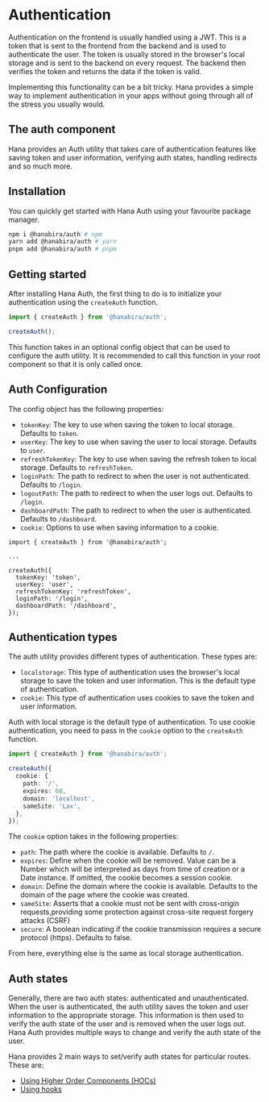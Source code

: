 # Authentication

Authentication on the frontend is usually handled using a JWT. This is a token that is sent to the frontend from the backend and is used to authenticate the user. The token is usually stored in the browser's local storage and is sent to the backend on every request. The backend then verifies the token and returns the data if the token is valid.

Implementing this functionality can be a bit tricky. Hana provides a simple way to implement authentication in your apps without going through all of the stress you usually would.

## The auth component

Hana provides an Auth utility that takes care of authentication features like saving token and user information, verifying auth states, handling redirects and so much more.

## Installation

You can quickly get started with Hana Auth using your favourite package manager.

```bash
npm i @hanabira/auth # npm
yarn add @hanabira/auth # yarn
pnpm add @hanabira/auth # pnpm
```

## Getting started

After installing Hana Auth, the first thing to do is to initialize your authentication using the `createAuth` function.

```ts
import { createAuth } from '@hanabira/auth';

createAuth();
```

This function takes in an optional config object that can be used to configure the auth utility. It is recommended to call this function in your root component so that it is only called once.

## Auth Configuration

The config object has the following properties:

- `tokenKey`: The key to use when saving the token to local storage. Defaults to `token`.
- `userKey`: The key to use when saving the user to local storage. Defaults to `user`.
- `refreshTokenKey`: The key to use when saving the refresh token to local storage. Defaults to `refreshToken`.
- `loginPath`: The path to redirect to when the user is not authenticated. Defaults to `/login`.
- `logoutPath`: The path to redirect to when the user logs out. Defaults to `/login`.
- `dashboardPath`: The path to redirect to when the user is authenticated. Defaults to `/dashboard`.
- `cookie`: Options to use when saving information to a cookie.

```tsx
import { createAuth } from '@hanabira/auth';

...

createAuth({
  tokenKey: 'token',
  userKey: 'user',
  refreshTokenKey: 'refreshToken',
  loginPath: '/login',
  dashboardPath: '/dashboard',
});
```

## Authentication types

The auth utility provides different types of authentication. These types are:

- `localstorage`: This type of authentication uses the browser's local storage to save the token and user information. This is the default type of authentication.
- `cookie`: This type of authentication uses cookies to save the token and user information.

Auth with local storage is the default type of authentication. To use cookie authentication, you need to pass in the `cookie` option to the `createAuth` function.

```ts
import { createAuth } from '@hanabira/auth';

createAuth({
  cookie: {
    path: '/',
    expires: 60,
    domain: 'localhost',
    sameSite: 'Lax',
  },
});
```

The `cookie` option takes in the following properties:

- `path`: The path where the cookie is available. Defaults to `/`.
- `expires`: Define when the cookie will be removed. Value can be a Number which will be interpreted as days from time of creation or a Date instance. If omitted, the cookie becomes a session cookie.
- `domain`: Define the domain where the cookie is available. Defaults to the domain of the page where the cookie was created.
- `sameSite`: Asserts that a cookie must not be sent with cross-origin requests,providing some protection against cross-site request forgery attacks (CSRF)
- `secure`: A boolean indicating if the cookie transmission requires a secure protocol (https). Defaults to false.

From here, everything else is the same as local storage authentication.

## Auth states

Generally, there are two auth states: authenticated and unauthenticated. When the user is authenticated, the auth utility saves the token and user information to the appropriate storage. This information is then used to verify the auth state of the user and is removed when the user logs out. Hana Auth provides multiple ways to change and verify the auth state of the user.

Hana provides 2 main ways to set/verify auth states for particular routes. These are:

- [Using Higher Order Components (HOCs)](/docs/auth/hocs)
- [Using hooks](/docs/auth/hooks)
